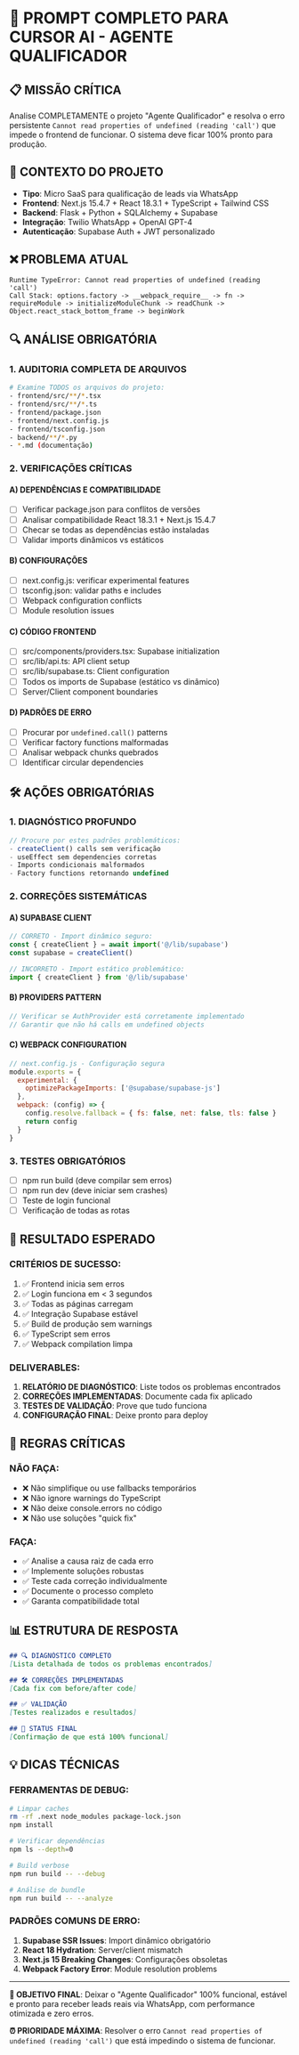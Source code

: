 # 🚀 PROMPT COMPLETO PARA CURSOR AI - AGENTE QUALIFICADOR

## 📋 MISSÃO CRÍTICA
Analise COMPLETAMENTE o projeto "Agente Qualificador" e resolva o erro persistente `Cannot read properties of undefined (reading 'call')` que impede o frontend de funcionar. O sistema deve ficar 100% pronto para produção.

## 🎯 CONTEXTO DO PROJETO
- **Tipo**: Micro SaaS para qualificação de leads via WhatsApp
- **Frontend**: Next.js 15.4.7 + React 18.3.1 + TypeScript + Tailwind CSS
- **Backend**: Flask + Python + SQLAlchemy + Supabase
- **Integração**: Twilio WhatsApp + OpenAI GPT-4
- **Autenticação**: Supabase Auth + JWT personalizado

## ❌ PROBLEMA ATUAL
```
Runtime TypeError: Cannot read properties of undefined (reading 'call')
Call Stack: options.factory -> __webpack_require__ -> fn -> requireModule -> initializeModuleChunk -> readChunk -> Object.react_stack_bottom_frame -> beginWork
```

## 🔍 ANÁLISE OBRIGATÓRIA

### 1. AUDITORIA COMPLETA DE ARQUIVOS
```bash
# Examine TODOS os arquivos do projeto:
- frontend/src/**/*.tsx
- frontend/src/**/*.ts  
- frontend/package.json
- frontend/next.config.js
- frontend/tsconfig.json
- backend/**/*.py
- *.md (documentação)
```

### 2. VERIFICAÇÕES CRÍTICAS

#### A) DEPENDÊNCIAS E COMPATIBILIDADE
- [ ] Verificar package.json para conflitos de versões
- [ ] Analisar compatibilidade React 18.3.1 + Next.js 15.4.7
- [ ] Checar se todas as dependências estão instaladas
- [ ] Validar imports dinâmicos vs estáticos

#### B) CONFIGURAÇÕES
- [ ] next.config.js: verificar experimental features
- [ ] tsconfig.json: validar paths e includes
- [ ] Webpack configuration conflicts
- [ ] Module resolution issues

#### C) CÓDIGO FRONTEND
- [ ] src/components/providers.tsx: Supabase initialization
- [ ] src/lib/api.ts: API client setup
- [ ] src/lib/supabase.ts: Client configuration
- [ ] Todos os imports de Supabase (estático vs dinâmico)
- [ ] Server/Client component boundaries

#### D) PADRÕES DE ERRO
- [ ] Procurar por `undefined.call()` patterns
- [ ] Verificar factory functions malformadas
- [ ] Analisar webpack chunks quebrados
- [ ] Identificar circular dependencies

## 🛠️ AÇÕES OBRIGATÓRIAS

### 1. DIAGNÓSTICO PROFUNDO
```typescript
// Procure por estes padrões problemáticos:
- createClient() calls sem verificação
- useEffect sem dependencies corretas
- Imports condicionais malformados
- Factory functions retornando undefined
```

### 2. CORREÇÕES SISTEMÁTICAS

#### A) SUPABASE CLIENT
```typescript
// CORRETO - Import dinâmico seguro:
const { createClient } = await import('@/lib/supabase')
const supabase = createClient()

// INCORRETO - Import estático problemático:
import { createClient } from '@/lib/supabase'
```

#### B) PROVIDERS PATTERN
```typescript
// Verificar se AuthProvider está corretamente implementado
// Garantir que não há calls em undefined objects
```

#### C) WEBPACK CONFIGURATION
```javascript
// next.config.js - Configuração segura
module.exports = {
  experimental: {
    optimizePackageImports: ['@supabase/supabase-js']
  },
  webpack: (config) => {
    config.resolve.fallback = { fs: false, net: false, tls: false }
    return config
  }
}
```

### 3. TESTES OBRIGATÓRIOS
- [ ] npm run build (deve compilar sem erros)
- [ ] npm run dev (deve iniciar sem crashes)
- [ ] Teste de login funcional
- [ ] Verificação de todas as rotas

## 🎯 RESULTADO ESPERADO

### CRITÉRIOS DE SUCESSO:
1. ✅ Frontend inicia sem erros
2. ✅ Login funciona em < 3 segundos
3. ✅ Todas as páginas carregam
4. ✅ Integração Supabase estável
5. ✅ Build de produção sem warnings
6. ✅ TypeScript sem erros
7. ✅ Webpack compilation limpa

### DELIVERABLES:
1. **RELATÓRIO DE DIAGNÓSTICO**: Liste todos os problemas encontrados
2. **CORREÇÕES IMPLEMENTADAS**: Documente cada fix aplicado
3. **TESTES DE VALIDAÇÃO**: Prove que tudo funciona
4. **CONFIGURAÇÃO FINAL**: Deixe pronto para deploy

## 🚨 REGRAS CRÍTICAS

### NÃO FAÇA:
- ❌ Não simplifique ou use fallbacks temporários
- ❌ Não ignore warnings do TypeScript
- ❌ Não deixe console.errors no código
- ❌ Não use soluções "quick fix"

### FAÇA:
- ✅ Analise a causa raiz de cada erro
- ✅ Implemente soluções robustas
- ✅ Teste cada correção individualmente
- ✅ Documente o processo completo
- ✅ Garanta compatibilidade total

## 📊 ESTRUTURA DE RESPOSTA

```markdown
## 🔍 DIAGNÓSTICO COMPLETO
[Lista detalhada de todos os problemas encontrados]

## 🛠️ CORREÇÕES IMPLEMENTADAS
[Cada fix com before/after code]

## ✅ VALIDAÇÃO
[Testes realizados e resultados]

## 🚀 STATUS FINAL
[Confirmação de que está 100% funcional]
```

## 💡 DICAS TÉCNICAS

### FERRAMENTAS DE DEBUG:
```bash
# Limpar caches
rm -rf .next node_modules package-lock.json
npm install

# Verificar dependências
npm ls --depth=0

# Build verbose
npm run build -- --debug

# Análise de bundle
npm run build -- --analyze
```

### PADRÕES COMUNS DE ERRO:
1. **Supabase SSR Issues**: Import dinâmico obrigatório
2. **React 18 Hydration**: Server/client mismatch
3. **Next.js 15 Breaking Changes**: Configurações obsoletas
4. **Webpack Factory Error**: Module resolution problems

---

**🎯 OBJETIVO FINAL**: Deixar o "Agente Qualificador" 100% funcional, estável e pronto para receber leads reais via WhatsApp, com performance otimizada e zero erros.

**⏰ PRIORIDADE MÁXIMA**: Resolver o erro `Cannot read properties of undefined (reading 'call')` que está impedindo o sistema de funcionar.



